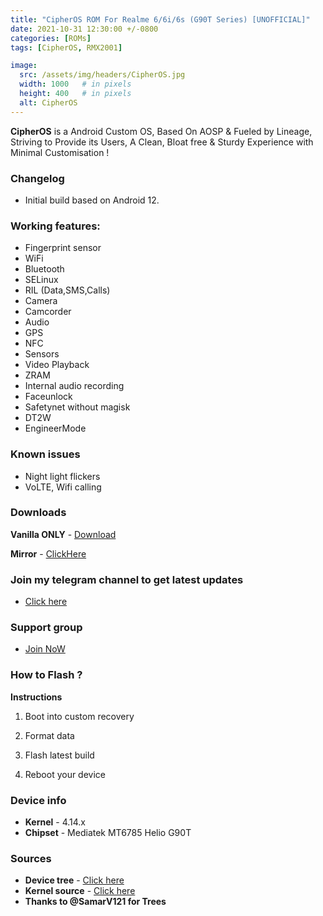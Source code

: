 ```yaml
---
title: "CipherOS ROM For Realme 6/6i/6s (G90T Series) [UNOFFICIAL]"
date: 2021-10-31 12:30:00 +/-0800
categories: [ROMs]
tags: [CipherOS, RMX2001]

image:
  src: /assets/img/headers/CipherOS.jpg
  width: 1000   # in pixels
  height: 400   # in pixels
  alt: CipherOS
---
```


**CipherOS** is a Android Custom OS, Based On AOSP & Fueled by Lineage, Striving to Provide its Users, A Clean, Bloat free & Sturdy Experience with Minimal Customisation !

### Changelog

- Initial build based on Android 12.

### Working features:
* Fingerprint sensor
* WiFi
* Bluetooth
* SELinux
* RIL (Data,SMS,Calls)
* Camera
* Camcorder
* Audio
* GPS
* NFC
* Sensors
* Video Playback
* ZRAM
* Internal audio recording
* Faceunlock
* Safetynet without magisk
* DT2W
* EngineerMode

### Known issues
* Night light flickers
* VoLTE, Wifi calling

### Downloads
**Vanilla ONLY** - [Download](https://github.com/iamthecloverly/releases/releases/download/0.08/CipherOS-2.0-KNIGHT-cipher_RMX2001-20211030-1923-BETA-UNOFFICIAL-VANILLA.zip)

**Mirror** - [ClickHere](https://downloads.thecloverly.workers.dev/0://CipherOS-2.0-KNIGHT-cipher_RMX2001-20211030-1923-BETA-UNOFFICIAL-VANILLA.zip)

### Join my telegram channel to get latest updates
* [Click here](https://t.me/TheCloverly_Releases)

### Support group
* [Join NoW](https://t.me/SriBalajiHub)

### How to Flash ?
**Instructions**

1) Boot into custom recovery 

2) Format data

3) Flash latest build

4) Reboot your device 

### Device info
* **Kernel** - 4.14.x
* **Chipset** - Mediatek MT6785 Helio G90T

### Sources
* **Device tree** - [Click here](https://github.com/ManshuTyagi/device_realme_RMX2001)
* **Kernel source** - [Click here](https://github.com/ManshuTyagi/kernel_realme_RMX2001)
* **Thanks to @SamarV121 for Trees**
